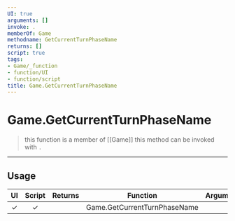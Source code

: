 ```yaml
---
UI: true
arguments: []
invoke: .
memberOf: Game
methodname: GetCurrentTurnPhaseName
returns: []
script: true
tags:
- Game/_function
- function/UI
- function/script
title: Game.GetCurrentTurnPhaseName
---
```

# Game.GetCurrentTurnPhaseName
> this function is a member of [[Game]]
> this method can be invoked with `.`
-----
## Usage
|  UI | Script | Returns | Function | Arguments |
|:---:|:------:|-------:|:--------:|:---------|
|✓|✓||Game.GetCurrentTurnPhaseName||
